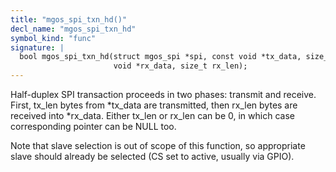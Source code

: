 ```yaml
---
title: "mgos_spi_txn_hd()"
decl_name: "mgos_spi_txn_hd"
symbol_kind: "func"
signature: |
  bool mgos_spi_txn_hd(struct mgos_spi *spi, const void *tx_data, size_t tx_len,
                       void *rx_data, size_t rx_len);
---
```


Half-duplex SPI transaction proceeds in two phases: transmit and receive.
First, tx_len bytes from *tx_data are transmitted, then rx_len bytes are
received into *rx_data.
Either tx_len or rx_len can be 0, in which case corresponding pointer can be
NULL too.

Note that slave selection is out of scope of this function, so appropriate
slave should already be selected (CS set to active, usually via GPIO). 

